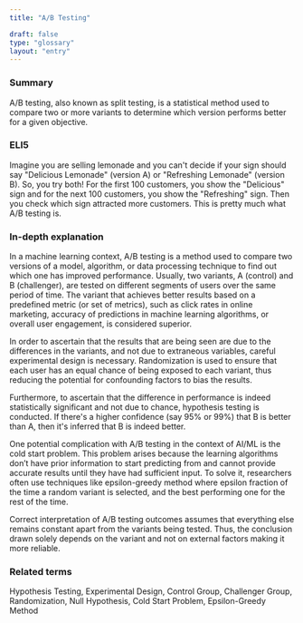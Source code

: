 ```yaml
---
title: "A/B Testing"

draft: false
type: "glossary"
layout: "entry"
---
```


### Summary

A/B testing, also known as split testing, is a statistical method used to compare two or more variants to determine which version performs better for a given objective.

### ELI5

Imagine you are selling lemonade and you can't decide if your sign should say "Delicious Lemonade" (version A) or "Refreshing Lemonade" (version B). So, you try both! For the first 100 customers, you show the "Delicious" sign and for the next 100 customers, you show the "Refreshing" sign. Then you check which sign attracted more customers. This is pretty much what A/B testing is.

### In-depth explanation

In a machine learning context, A/B testing is a method used to compare two versions of a model, algorithm, or data processing technique to find out which one has improved performance. Usually, two variants, A (control) and B (challenger), are tested on different segments of users over the same period of time. The variant that achieves better results based on a predefined metric (or set of metrics), such as click rates in online marketing, accuracy of predictions in machine learning algorithms, or overall user engagement, is considered superior.

In order to ascertain that the results that are being seen are due to the differences in the variants, and not due to extraneous variables, careful experimental design is necessary. Randomization is used to ensure that each user has an equal chance of being exposed to each variant, thus reducing the potential for confounding factors to bias the results.

Furthermore, to ascertain that the difference in performance is indeed statistically significant and not due to chance, hypothesis testing is conducted. If there's a higher confidence (say 95% or 99%) that B is better than A, then it's inferred that B is indeed better. 

One potential complication with A/B testing in the context of AI/ML is the cold start problem. This problem arises because the learning algorithms don’t have prior information to start predicting from and cannot provide accurate results until they have had sufficient input. To solve it, researchers often use techniques like epsilon-greedy method where epsilon fraction of the time a random variant is selected, and the best performing one for the rest of the time.

Correct interpretation of A/B testing outcomes assumes that everything else remains constant apart from the variants being tested. Thus, the conclusion drawn solely depends on the variant and not on external factors making it more reliable.

### Related terms

Hypothesis Testing, Experimental Design, Control Group, Challenger Group, Randomization, Null Hypothesis, Cold Start Problem, Epsilon-Greedy Method